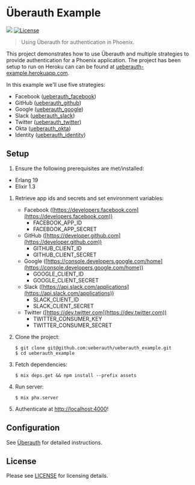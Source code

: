 # Überauth Example
![](https://github.com/ueberauth/ueberauth_example/workflows/Elixir%20CI/badge.svg?event=push) [![License][license-img]][license]

[license-img]: http://img.shields.io/badge/license-MIT-brightgreen.svg
[license]: http://opensource.org/licenses/MIT


> Using Überauth for authentication in Phoenix.

This project demonstrates how to use Überauth and multiple strategies to provide authentication for a Phoenix application.  The project has been setup to run on Heroku can can be found at [ueberauth-example.herokuapp.com](https://ueberauth-example.herokuapp.com).

In this example we'll use five strategies:

+ Facebook ([ueberauth_facebook](https://github.com/ueberauth/ueberauth_facebook))
+ GitHub ([ueberauth_github](https://github.com/ueberauth/ueberauth_github))
+ Google ([ueberauth_google](https://github.com/ueberauth/ueberauth_google))
+ Slack ([ueberauth_slack](https://github.com/ueberauth/ueberauth_slack))
+ Twitter ([ueberauth_twitter](https://github.com/ueberauth/ueberauth_twitter))
+ Okta ([ueberauth_okta](https://github.com/jjcarstens/ueberauth_okta))
+ Identity ([ueberauth_identity](https://github.com/ueberauth/ueberauth_identity))

## Setup

1. Ensure the following prerequisites are met/installed:

  + Erlang 19
  + Elixir 1.3

1. Retrieve app ids and secrets and set environment variables:

	+ Facebook ([https://developers.facebook.com](https://developers.facebook.com))
		+ FACEBOOK_APP_ID
		+ FACEBOOK_APP_SECRET
	+ GitHub ([https://developer.github.com](https://developer.github.com))
		+ GITHUB_CLIENT_ID
		+ GITHUB_CLIENT_SECRET
	+ Google ([https://console.developers.google.com/home](https://console.developers.google.com/home))
		+ GOOGLE_CLIENT_ID
		+ GOOGLE_CLIENT_SECRET
	+ Slack ([https://api.slack.com/applications](https://api.slack.com/applications))
		+ SLACK_CLIENT_ID
		+ SLACK_CLIENT_SECRET
	+ Twitter ([https://dev.twitter.com](https://dev.twitter.com))
		+ TWITTER_CONSUMER_KEY
		+ TWITTER_CONSUMER_SECRET

1. Clone the project:

	```shell
	$ git clone git@github.com:ueberauth/ueberauth_example.git
	$ cd ueberauth_example
	```

1. Fetch dependencies:

	```shell
	$ mix deps.get && npm install --prefix assets
	```

1. Run server:

	```shell
	$ mix phx.server
	```

1. Authenticate at [http://localhost:4000](http://localhost:4000)!

## Configuration

See [Überauth](https://github.com/ueberauth/ueberauth) for detailed instructions.

## License

Please see [LICENSE](https://github.com/ueberauth/ueberauth_example/blob/master/LICENSE) for licensing details.
